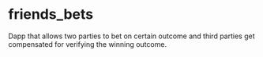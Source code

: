 # friends_bets
Dapp that allows two parties to bet on certain outcome and third parties get compensated for verifying the winning outcome.

